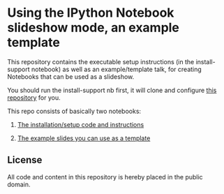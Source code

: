 # Using the IPython Notebook slideshow mode, an example template

This repository contains the executable setup instructions (in the
install-support notebook) as well as an example/template talk, for creating
Notebooks that can be used as a slideshow.

You should run the install-support nb first, it will clone and configure
[this repository](https://github.com/ipython-contrib/IPython-notebook-extensions)
for you.

This repo consists of basically two notebooks:

1. [The installation/setup code and instructions](http://nbviewer.ipython.org/urls/raw.github.com/fperez/nb-slideshow-template/master/install-support.ipynb)

2. [The example slides you can use as a template](http://nbviewer.ipython.org/urls/raw.github.com/fperez/nb-slideshow-template/master/notebook-slideshow-example.ipynb)


## License

All code and content in this repository is hereby placed in the public domain.

